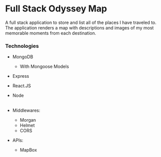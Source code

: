 # Full Stack Odyssey Map

A full stack application to store and list all of the places I have traveled to. The application renders a map with descriptions and images of my most memorable moments from each destination.

### Technologies

* MongoDB
  * With Mongoose Models
* Express
* React.JS
* Node  <br /> <br />

* Middlewares: 
    * Morgan
    * Helmet
    * CORS
* APIs:
    * MapBox
